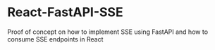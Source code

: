 # React-FastAPI-SSE
Proof of concept on how to implement SSE using FastAPI and how to consume SSE endpoints in React
